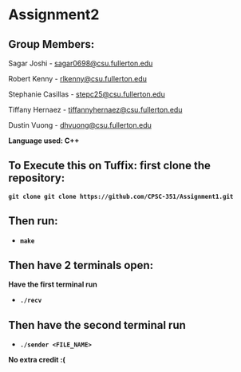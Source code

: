 # Assignment2
## Group Members: <br>
Sagar Joshi - sagar0698@csu.fullerton.edu 

Robert Kenny - rlkenny@csu.fullerton.edu 

Stephanie Casillas - stepc25@csu.fullerton.edu 

Tiffany Hernaez - tiffannyhernaez@csu.fullerton.edu 

Dustin Vuong - dhvuong@csu.fullerton.edu

<b>Language used: C++<b>

## To Execute this on Tuffix: first clone the repository:
`git clone git clone https://github.com/CPSC-351/Assignment1.git` <br>
## Then run: 
* `make`

## Then have 2 terminals open:
Have the first terminal run
* `./recv`

## Then have the second terminal run
* `./sender <FILE_NAME>`

No extra credit <b>:(</b>
